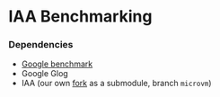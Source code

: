 # IAA Benchmarking

### Dependencies
* [Google benchmark](https://github.com/google/benchmark)
* Google Glog
* IAA (our own [fork](https://github.com/barabanshek/qpl/tree/microvm) as a submodule, branch `microvm`)
